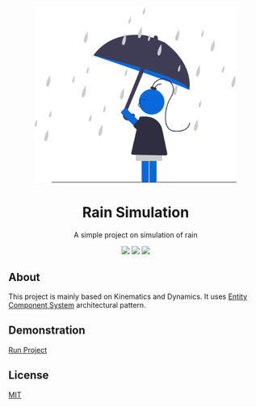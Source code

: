 <div align="center">
<img src="assets/rain-simulation-1.svg" height="auto" width="400" />
<br />
<h1>Rain Simulation</h1>
<p>
A simple project on simulation of rain
</p>
<a href="https://github.com/iamrajiv/Rain-Simulation/network/members"><img src="https://img.shields.io/github/forks/iamrajiv/Rain-Simulation?color=0969da&style=for-the-badge" height="auto" width="auto" /></a>
<a href="https://github.com/iamrajiv/Rain-Simulation/stargazers"><img src="https://img.shields.io/github/stars/iamrajiv/Rain-Simulation?color=0969da&style=for-the-badge" height="auto" width="auto" /></a>
<a href="https://github.com/iamrajiv/Rain-Simulation/blob/master/LICENSE"><img src="https://img.shields.io/github/license/iamrajiv/Rain-Simulation?color=0969da&style=for-the-badge" height="auto" width="auto" /></a>
</div>

## About

This project is mainly based on Kinematics and Dynamics. It uses <a href="https://en.wikipedia.org/wiki/Entity_component_system">Entity Component System</a> architectural pattern.

## Demonstration

<a href="https://iamrajiv.github.ioRain-Simulation/">Run Project</a>

## License

[MIT](https://github.com/iamrajiv/Rain-Simulation/blob/master/LICENSE)
